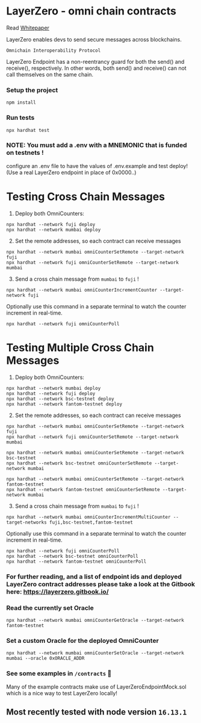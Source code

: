 # LayerZero - omni chain contracts

Read [Whitepaper](https://layerzero.network/pdf/LayerZero_Whitepaper_Release.pdf)

LayerZero enables devs to send secure messages across blockchains.

`Omnichain Interoperability Protocol`

LayerZero Endpoint has a non-reentrancy guard for both the send() and receive(), respectively. In other words, both send() and receive() can not call themselves on the same chain.

### Setup the project
```shell
npm install
```
 
 ### Run tests
```shell
npx hardhat test
```

### NOTE: You must add a .env with a MNEMONIC that is funded on testnets !
configure an .env file to have the values of .env.example and test deploy! (Use a real LayerZero endpoint in place of 0x0000..) 

# Testing Cross Chain Messages

1. Deploy both OmniCounters:

```
npx hardhat --network fuji deploy
npx hardhat --network mumbai deploy 
````

2. Set the remote addresses, so each contract can receive messages
```angular2html
npx hardhat --network mumbai omniCounterSetRemote --target-network fuji
npx hardhat --network fuji omniCounterSetRemote --target-network mumbai
```
3. Send a cross chain message from `mumbai` to `fuji` !
```angular2html
npx hardhat --network mumbai omniCounterIncrementCounter --target-network fuji
```

Optionally use this command in a separate terminal to watch the counter increment in real-time.
```
npx hardhat --network fuji omniCounterPoll    
```

# Testing Multiple Cross Chain Messages

1. Deploy both OmniCounters:

```
npx hardhat --network mumbai deploy 
npx hardhat --network fuji deploy
npx hardhat --network bsc-testnet deploy 
npx hardhat --network fantom-testnet deploy 
````

2. Set the remote addresses, so each contract can receive messages
```angular2html
npx hardhat --network mumbai omniCounterSetRemote --target-network fuji
npx hardhat --network fuji omniCounterSetRemote --target-network mumbai

npx hardhat --network mumbai omniCounterSetRemote --target-network bsc-testnet
npx hardhat --network bsc-testnet omniCounterSetRemote --target-network mumbai

npx hardhat --network mumbai omniCounterSetRemote --target-network fantom-testnet
npx hardhat --network fantom-testnet omniCounterSetRemote --target-network mumbai
```
3. Send a cross chain message from `mumbai` to `fuji` !
```angular2html
npx hardhat --network mumbai omniCounterIncrementMultiCounter --target-networks fuji,bsc-testnet,fantom-testnet
```

Optionally use this command in a separate terminal to watch the counter increment in real-time.
```
npx hardhat --network fuji omniCounterPoll
npx hardhat --network bsc-testnet omniCounterPoll
npx hardhat --network fantom-testnet omniCounterPoll
```

### For further reading, and a list of endpoint ids and deployed LayerZero contract addresses please take a look at the Gitbook here: https://layerzero.gitbook.io/


### Read the currently set Oracle
```npx hardhat --network mumbai omniCounterGetOracle --target-network fantom-testnet```

### Set a custom Oracle for the deployed OmniCounter
```npx hardhat --network mumbai omniCounterSetOracle --target-network mumbai --oracle 0xORACLE_ADDR```



### See some examples in `/contracts`  🙌

Many of the example contracts make use of LayerZeroEndpointMock.sol which is a nice way to test LayerZero locally!

## Most recently tested with node version `16.13.1` 

